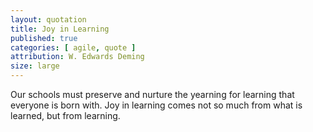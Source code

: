 ```yaml
---
layout: quotation
title: Joy in Learning
published: true
categories: [ agile, quote ]
attribution: W. Edwards Deming
size: large
---
```


Our schools must preserve and nurture the yearning for learning that everyone is born with.
Joy in learning comes not so much from what is learned, but from learning.
